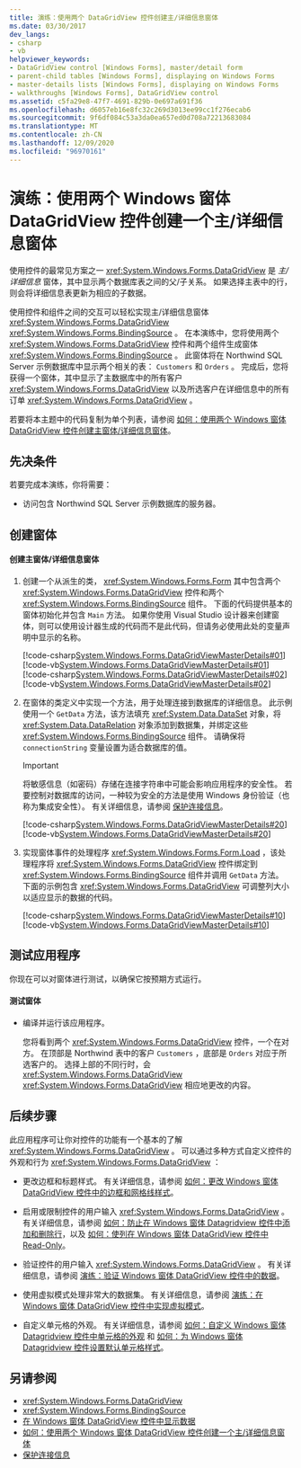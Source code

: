 ```yaml
---
title: 演练：使用两个 DataGridView 控件创建主/详细信息窗体
ms.date: 03/30/2017
dev_langs:
- csharp
- vb
helpviewer_keywords:
- DataGridView control [Windows Forms], master/detail form
- parent-child tables [Windows Forms], displaying on Windows Forms
- master-details lists [Windows Forms], displaying on Windows Forms
- walkthroughs [Windows Forms], DataGridView control
ms.assetid: c5fa29e8-47f7-4691-829b-0e697a691f36
ms.openlocfilehash: d6057eb16e8fc32c269d3013ee99cc1f276ecab6
ms.sourcegitcommit: 9f6df084c53a3da0ea657ed0d708a72213683084
ms.translationtype: MT
ms.contentlocale: zh-CN
ms.lasthandoff: 12/09/2020
ms.locfileid: "96970161"
---
```

# <a name="walkthrough-creating-a-masterdetail-form-using-two-windows-forms-datagridview-controls"></a>演练：使用两个 Windows 窗体 DataGridView 控件创建一个主/详细信息窗体

使用控件的最常见方案之一 <xref:System.Windows.Forms.DataGridView> 是 *主/详细信息* 窗体，其中显示两个数据库表之间的父/子关系。 如果选择主表中的行，则会将详细信息表更新为相应的子数据。

使用控件和组件之间的交互可以轻松实现主/详细信息窗体 <xref:System.Windows.Forms.DataGridView> <xref:System.Windows.Forms.BindingSource> 。 在本演练中，您将使用两个 <xref:System.Windows.Forms.DataGridView> 控件和两个组件生成窗体 <xref:System.Windows.Forms.BindingSource> 。 此窗体将在 Northwind SQL Server 示例数据库中显示两个相关的表： `Customers` 和 `Orders` 。 完成后，您将获得一个窗体，其中显示了主数据库中的所有客户 <xref:System.Windows.Forms.DataGridView> 以及所选客户在详细信息中的所有订单 <xref:System.Windows.Forms.DataGridView> 。

若要将本主题中的代码复制为单个列表，请参阅 [如何：使用两个 Windows 窗体 DataGridView 控件创建主窗体/详细信息窗体](create-a-master-detail-form-using-two-datagridviews.md)。

## <a name="prerequisites"></a>先决条件

若要完成本演练，你将需要：

- 访问包含 Northwind SQL Server 示例数据库的服务器。

## <a name="creating-the-form"></a>创建窗体

#### <a name="to-create-a-masterdetail-form"></a>创建主窗体/详细信息窗体

1. 创建一个从派生的类， <xref:System.Windows.Forms.Form> 其中包含两个 <xref:System.Windows.Forms.DataGridView> 控件和两个 <xref:System.Windows.Forms.BindingSource> 组件。 下面的代码提供基本的窗体初始化并包含 `Main` 方法。 如果你使用 Visual Studio 设计器来创建窗体，则可以使用设计器生成的代码而不是此代码，但请务必使用此处的变量声明中显示的名称。

    [!code-csharp[System.Windows.Forms.DataGridViewMasterDetails#01](~/samples/snippets/csharp/VS_Snippets_Winforms/System.Windows.Forms.DataGridViewMasterDetails/CS/masterdetails.cs#01)]
    [!code-vb[System.Windows.Forms.DataGridViewMasterDetails#01](~/samples/snippets/visualbasic/VS_Snippets_Winforms/System.Windows.Forms.DataGridViewMasterDetails/VB/masterdetails.vb#01)]
    [!code-csharp[System.Windows.Forms.DataGridViewMasterDetails#02](~/samples/snippets/csharp/VS_Snippets_Winforms/System.Windows.Forms.DataGridViewMasterDetails/CS/masterdetails.cs#02)]
    [!code-vb[System.Windows.Forms.DataGridViewMasterDetails#02](~/samples/snippets/visualbasic/VS_Snippets_Winforms/System.Windows.Forms.DataGridViewMasterDetails/VB/masterdetails.vb#02)]

2. 在窗体的类定义中实现一个方法，用于处理连接到数据库的详细信息。 此示例使用一个 `GetData` 方法，该方法填充 <xref:System.Data.DataSet> 对象，将 <xref:System.Data.DataRelation> 对象添加到数据集，并绑定这些 <xref:System.Windows.Forms.BindingSource> 组件。 请确保将 `connectionString` 变量设置为适合数据库的值。

    > [!IMPORTANT]
    > 将敏感信息（如密码）存储在连接字符串中可能会影响应用程序的安全性。 若要控制对数据库的访问，一种较为安全的方法是使用 Windows 身份验证（也称为集成安全性）。 有关详细信息，请参阅 [保护连接信息](/dotnet/framework/data/adonet/protecting-connection-information)。

    [!code-csharp[System.Windows.Forms.DataGridViewMasterDetails#20](~/samples/snippets/csharp/VS_Snippets_Winforms/System.Windows.Forms.DataGridViewMasterDetails/CS/masterdetails.cs#20)]
    [!code-vb[System.Windows.Forms.DataGridViewMasterDetails#20](~/samples/snippets/visualbasic/VS_Snippets_Winforms/System.Windows.Forms.DataGridViewMasterDetails/VB/masterdetails.vb#20)]

3. 实现窗体事件的处理程序 <xref:System.Windows.Forms.Form.Load> ，该处理程序将 <xref:System.Windows.Forms.DataGridView> 控件绑定到 <xref:System.Windows.Forms.BindingSource> 组件并调用 `GetData` 方法。 下面的示例包含 <xref:System.Windows.Forms.DataGridView> 可调整列大小以适应显示的数据的代码。

    [!code-csharp[System.Windows.Forms.DataGridViewMasterDetails#10](~/samples/snippets/csharp/VS_Snippets_Winforms/System.Windows.Forms.DataGridViewMasterDetails/CS/masterdetails.cs#10)]
    [!code-vb[System.Windows.Forms.DataGridViewMasterDetails#10](~/samples/snippets/visualbasic/VS_Snippets_Winforms/System.Windows.Forms.DataGridViewMasterDetails/VB/masterdetails.vb#10)]

## <a name="testing-the-application"></a>测试应用程序

你现在可以对窗体进行测试，以确保它按预期方式运行。

#### <a name="to-test-the-form"></a>测试窗体

- 编译并运行该应用程序。

  您将看到两个 <xref:System.Windows.Forms.DataGridView> 控件，一个在对方。 在顶部是 Northwind 表中的客户 `Customers` ，底部是 `Orders` 对应于所选客户的。 选择上部的不同行时，会 <xref:System.Windows.Forms.DataGridView> <xref:System.Windows.Forms.DataGridView> 相应地更改的内容。

## <a name="next-steps"></a>后续步骤

此应用程序可让你对控件的功能有一个基本的了解 <xref:System.Windows.Forms.DataGridView> 。 可以通过多种方式自定义控件的外观和行为 <xref:System.Windows.Forms.DataGridView> ：

- 更改边框和标题样式。 有关详细信息，请参阅 [如何：更改 Windows 窗体 DataGridView 控件中的边框和网格线样式](change-the-border-and-gridline-styles-in-the-datagrid.md)。

- 启用或限制控件的用户输入 <xref:System.Windows.Forms.DataGridView> 。 有关详细信息，请参阅 [如何：防止在 Windows 窗体 Datagridview 控件中添加和删除行](prevent-row-addition-and-deletion-datagridview.md)，以及 [如何：使列在 Windows 窗体 DataGridView 控件中 Read-Only](how-to-make-columns-read-only-in-the-windows-forms-datagridview-control.md)。

- 验证控件的用户输入 <xref:System.Windows.Forms.DataGridView> 。 有关详细信息，请参阅 [演练：验证 Windows 窗体 DataGridView 控件中的数据](walkthrough-validating-data-in-the-windows-forms-datagridview-control.md)。

- 使用虚拟模式处理非常大的数据集。 有关详细信息，请参阅 [演练：在 Windows 窗体 DataGridView 控件中实现虚拟模式](implementing-virtual-mode-wf-datagridview-control.md)。

- 自定义单元格的外观。 有关详细信息，请参阅 [如何：自定义 Windows 窗体 Datagridview 控件中单元格的外观](customize-the-appearance-of-cells-in-the-datagrid.md) 和 [如何：为 Windows 窗体 Datagridview 控件设置默认单元格样式](how-to-set-default-cell-styles-for-the-windows-forms-datagridview-control.md)。

## <a name="see-also"></a>另请参阅

- <xref:System.Windows.Forms.DataGridView>
- <xref:System.Windows.Forms.BindingSource>
- [在 Windows 窗体 DataGridView 控件中显示数据](displaying-data-in-the-windows-forms-datagridview-control.md)
- [如何：使用两个 Windows 窗体 DataGridView 控件创建一个主/详细信息窗体](create-a-master-detail-form-using-two-datagridviews.md)
- [保护连接信息](/dotnet/framework/data/adonet/protecting-connection-information)
